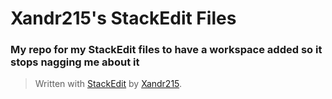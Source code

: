 # Xandr215's StackEdit Files
### My repo for my StackEdit files to have a workspace added so it stops nagging me about it 
> Written with [StackEdit](https://stackedit.io/) by [Xandr215](https://github.com/Xandr215).
<!--stackedit_data:
eyJwcm9wZXJ0aWVzIjoiYXV0aG9yOiBYYW5kcjIxNVxuZGF0ZT
ogJzIwMjQnXG4iLCJoaXN0b3J5IjpbLTMwMjExNjI4LC0xMDky
NzczNTg2XX0=
-->